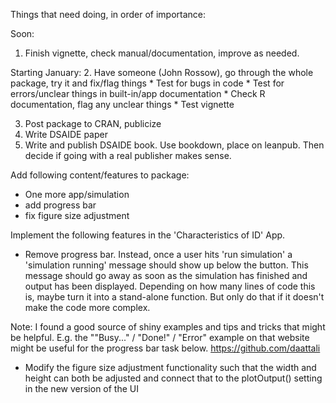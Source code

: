 
Things that need doing, in order of importance:


Soon:
1. Finish vignette, check manual/documentation, improve as needed. 


Starting January:
2. Have someone (John Rossow), go through the whole package, try it and fix/flag things
    * Test for bugs in code
    * Test for errors/unclear things in built-in/app documentation
    * Check R documentation, flag any unclear things
    * Test vignette

3. Post package to CRAN, publicize
4. Write DSAIDE paper
5. Write and publish DSAIDE book. Use bookdown, place on leanpub. Then decide if going with a real publisher makes sense.




Add following content/features to package:
* One more app/simulation
* add progress bar
* fix figure size adjustment 


Implement the following features in the 'Characteristics of ID' App.

- Remove progress bar. Instead, once a user hits 'run simulation' a 'simulation running' message should show up below the button. This message should go away as soon as the simulation has finished and output has been displayed. Depending on how many lines of code this is, maybe turn it into a stand-alone function. But only do that if it doesn't make the code more complex.

Note: I found a good source of shiny examples and tips and tricks that might be helpful. 
E.g. the ""Busy..." / "Done!" / "Error" example on that website might be useful for the progress bar task below.
https://github.com/daattali

- Modify the figure size adjustment functionality such that the width and height can both be adjusted and connect that to the plotOutput() setting in the new version of the UI   




